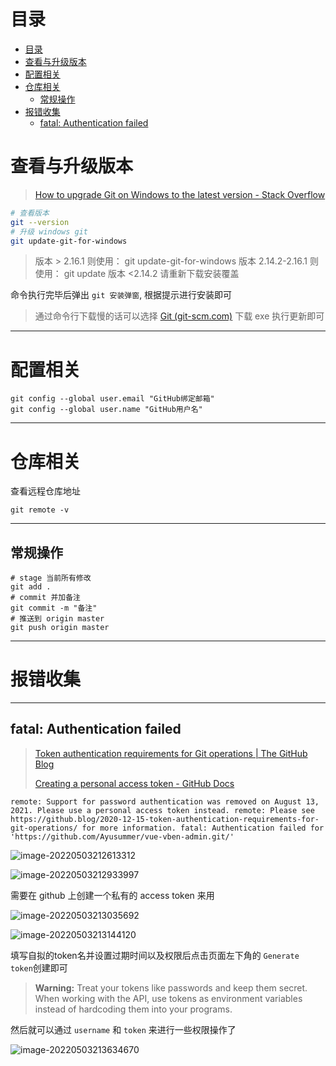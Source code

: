 # 目录
- [目录](目录)
- [查看与升级版本](#查看与升级版本)
- [配置相关](#配置相关)
- [仓库相关](#仓库相关)
  - [常规操作](#常规操作)
- [报错收集](#报错收集)
  - [fatal: Authentication failed](#fatal-authentication-failed)

# 查看与升级版本

> [How to upgrade Git on Windows to the latest version - Stack Overflow](https://stackoverflow.com/questions/13790592/how-to-upgrade-git-on-windows-to-the-latest-version)

```bash
# 查看版本
git --version
# 升级 windows git
git update-git-for-windows
```

> 版本 > 2.16.1 则使用： git update-git-for-windows
> 版本 2.14.2-2.16.1 则使用： git update
> 版本 <2.14.2 请重新下载安装覆盖

命令执行完毕后弹出 `git 安装弹窗`, 根据提示进行安装即可

> 通过命令行下载慢的话可以选择 [Git (git-scm.com)](https://git-scm.com/) 下载 exe 执行更新即可

---

# 配置相关

```shell
git config --global user.email "GitHub绑定邮箱"
git config --global user.name "GitHub用户名"
```

---

# 仓库相关

查看远程仓库地址

```shell
git remote -v
```

---

## 常规操作

```shell
# stage 当前所有修改
git add .
# commit 并加备注
git commit -m "备注"
# 推送到 origin master
git push origin master
```

---

# 报错收集

---

## fatal: Authentication failed

> [Token authentication requirements for Git operations | The GitHub Blog](https://github.blog/2020-12-15-token-authentication-requirements-for-git-operations/)
>
> [Creating a personal access token - GitHub Docs](https://docs.github.com/cn/authentication/keeping-your-account-and-data-secure/creating-a-personal-access-token)

`remote: Support for password authentication was removed on August 13, 2021. Please use a personal access token instead.
remote: Please see https://github.blog/2020-12-15-token-authentication-requirements-for-git-operations/ for more information.
fatal: Authentication failed for 'https://github.com/Ayusummer/vue-vben-admin.git/'`

![image-20220503212613312](http://cdn.ayusummer233.top/img/202205032126873.png)

![image-20220503212933997](http://cdn.ayusummer233.top/img/202205032129065.png)

需要在 github 上创建一个私有的 access token 来用

![image-20220503213035692](http://cdn.ayusummer233.top/img/202205032130796.png)

![image-20220503213144120](http://cdn.ayusummer233.top/img/202205032131211.png)

填写自拟的token名并设置过期时间以及权限后点击页面左下角的 `Generate token`创建即可

> **Warning:** Treat your tokens like passwords and keep them secret. When working with the API, use tokens as environment variables instead of hardcoding them into your programs.

然后就可以通过 `username` 和 `token` 来进行一些权限操作了

![image-20220503213634670](http://cdn.ayusummer233.top/img/202205032136970.png)

